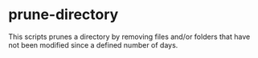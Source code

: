 # prune-directory

This scripts prunes a directory by removing files and/or folders that have not been modified since a defined number of days.

